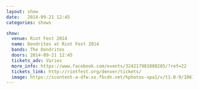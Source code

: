 ```yaml
---
layout: show
date:   2014-09-21 12:45
categories: shows

show:
  venue: Riot Fest 2014
  name: Dendrites at Riot Fest 2014
  bands: The Dendrites
  doors: 2014-09-21 12:45
  tickets_adv: Varies
  more_info: https://www.facebook.com/events/324217981080285/?ref=22
  tickets_link: http://riotfest.org/denver/tickets/
  image: https://scontent-a-dfw.xx.fbcdn.net/hphotos-xpa1/v/t1.0-9/10610532_10154677950755438_266267289745227166_n.jpg?oh=6f0ad98162c35cddb967458210d2ba79&oe=54965AC1
---
```


